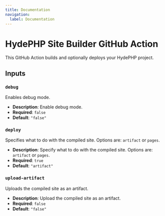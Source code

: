 ```yaml
---
title: Documentation
navigation:
  label: Documentation
---
```


# HydePHP Site Builder GitHub Action

<p class="lead">
This GitHub Action builds and optionally deploys your HydePHP project.
</p>

## Inputs

### `debug`

Enables debug mode.

*   **Description**: Enable debug mode.
*   **Required**: `false`
*   **Default**: `"false"`

### `deploy`

Specifies what to do with the compiled site. Options are: `artifact` or `pages`.

*   **Description**: Specify what to do with the compiled site. Options are: `artifact` or `pages`.
*   **Required**: `true`
*   **Default**: `"artifact"`

### `upload-artifact`

Uploads the compiled site as an artifact.

*   **Description**: Upload the compiled site as an artifact.
*   **Required**: `false`
*   **Default**: `"false"`
